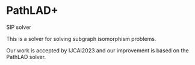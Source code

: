 # PathLAD+
SIP solver

This is a solver for solving subgraph isomorphism problems.

Our work is accepted by IJCAI2023 and our improvement is based on the PathLAD solver.


